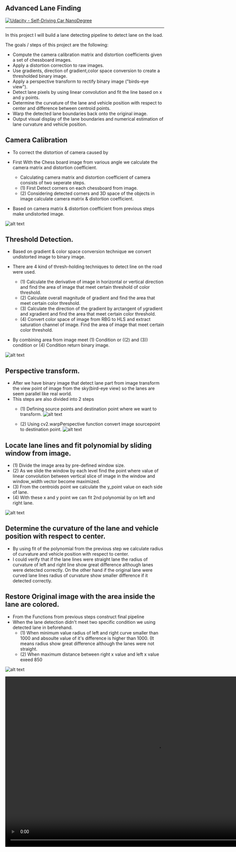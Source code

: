 ## Advanced Lane Finding
[![Udacity - Self-Driving Car NanoDegree](https://s3.amazonaws.com/udacity-sdc/github/shield-carnd.svg)](http://www.udacity.com/drive)


[image1]: ./model_structure.001.png
[image2]: ./output_images/undistort_img.png "Before undistort image based on camera calibration"
[image3]: ./output_images/img_threshold.png "Before flipping"
[image4]: ./output_images/src_dst.png "Before flipping"
[image5]: ./output_images/warp_transformation.png "Before flipping"
[image6]: ./output_images/transformed_img.png "Shadowed image"
[image7]: ./output_images/final_transform.png "Shadowed image"

---
In this project I will build a lane detecting pipeline to detect lane on the load. 

The goals / steps of this project are the following:

* Compute the camera calibration matrix and distortion coefficients given a set of chessboard images.
* Apply a distortion correction to raw images.
* Use  gradients, direction of gradient,color space conversion to create a thresholded binary image.
* Apply a perspective transform to rectify binary image ("birds-eye view").
* Detect lane pixels by using linear convolution and fit the line based on x and y points.
* Determine the curvature of the lane and vehicle position with respect to center and difference between centroid points. 
* Warp the detected lane boundaries back onto the original image.
* Output visual display of the lane boundaries and numerical estimation of lane curvature and vehicle position.



Camera Calibration
---
* To correct the distortion of camera caused by 

* First With the Chess board image from various angle we calculate the camera matrix and distortion coefficient. 
    * Calculating camera matrix and distortion coefficient of camera consists of two seperate steps. 
    * (1) First Detect corners on each chessboard from image. 
    * (2) Considering detected corners and 3D space of the objects in image calculate camera matrix & distortion coefficient. 
    
* Based on camera matrix & distortion coefficient from previous steps make undistorted image. 

![alt text][image2]

Threshold Detection.
---
* Based on gradient & color space conversion technique we convert undistorted image to binary image. 
* There are 4 kind of thresh-holding techniques to detect line on the road were used. 
    * (1) Calculate the derivative of image in horizontal or vertical  direction and find the area of image that meet certain threshold of color threshold.
    * (2) Calculate overall magnitude of gradient and find the area that meet certain color threshold. 
    * (3) Calculate the direction of the gradient by arctangent of ygradient and xgradient and find the area that meet certain color threshold. 
    * (4) Convert color space of image from RBG to HLS and extract saturation channel of image. Find the area of image that meet certain color threshold. 
    
* By combining area from image meet (1) Condition or ((2) and (3)) condition  or (4) Condition return binary image. 

![alt text][image3]

Perspective transform. 
---
* After we have binary image that detect lane part from image transform the view point of image from the sky(bird-eye view) so the lanes are seem parallel like real world.  
* This steps are also divided into 2 steps
    * (1) Defining source points and destination point where we want to transform. 
    ![alt text][image4]
    
    * (2) Using cv2.warpPerspective function convert image sourcepoint to destination point. 
    ![alt text][image5]

Locate lane lines and fit polynomial by sliding window from image. 
---
* (1) Divide the image area by pre-defined window size. 
* (2) As we slide the window by each level find the point where value of linear convolution between vertical slice of image in the window and window_width vector become maximized. 
* (3) From the centroids point we calculate the y_point value on each side of lane.
* (4) With these x and y point we can fit 2nd polynomial by on left and right lane. 

![alt text][image6]


Determine the curvature of the lane and vehicle position with respect to center.
---
* By using fit of the polynomial from the previous step we calculate radius of curvature and vehicle position with respect to center. 
* I could verify that if the lane lines were straight lane the radius of curvature of left and right line  show great difference although lanes were detected correctly. On the other hand if the original lane were curved lane lines radius of curvature show smaller difference if it detected correctly. 

Restore Original image with the area inside the lane are colored. 
---
* From the Functions from previous steps construct final pipeline
* When the lane detection didn't meet two specific condition we using detected lane in beforehand. 
    * (1) When  minimum value radius of left and right curve smaller than 1000 and absoulte value of it's difference is higher than 1000. (It means radius show great difference although the lanes were not straight.
    * (2) When maximum distance between right x value and left x value exeed 850
    
![alt text][image7]




<video width="960" height="540" controls>
  <source src="./first_try.mp4">
</video>